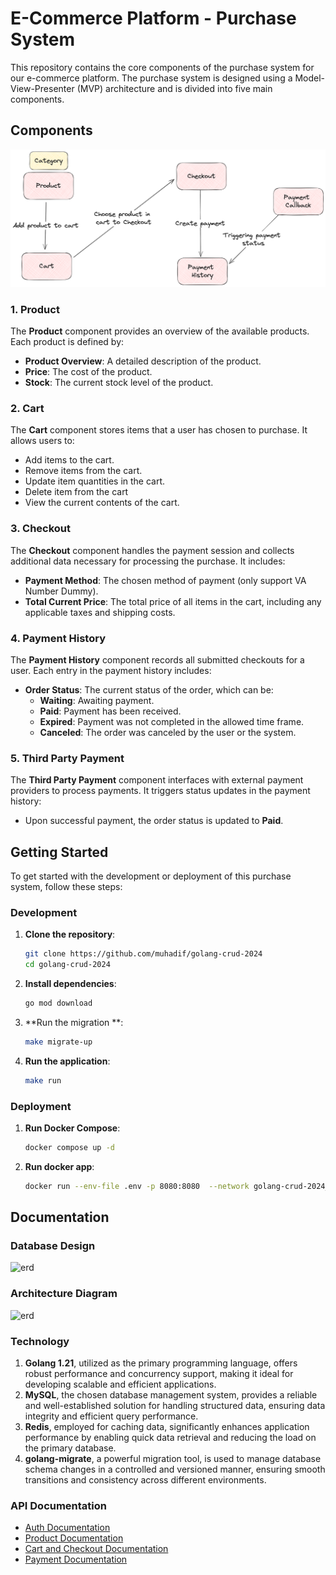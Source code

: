 # E-Commerce Platform - Purchase System

This repository contains the core components of the purchase system for our e-commerce platform. The purchase system is designed using a Model-View-Presenter (MVP) architecture and is divided into five main components.

## Components
![a](documentation/base-diagram.png)
### 1. Product
The **Product** component provides an overview of the available products. Each product is defined by:
- **Product Overview**: A detailed description of the product.
- **Price**: The cost of the product.
- **Stock**: The current stock level of the product.

### 2. Cart
The **Cart** component stores items that a user has chosen to purchase. It allows users to:
- Add items to the cart.
- Remove items from the cart.
- Update item quantities in the cart.
- Delete item from the cart
- View the current contents of the cart.

### 3. Checkout
The **Checkout** component handles the payment session and collects additional data necessary for processing the purchase. It includes:
- **Payment Method**: The chosen method of payment (only support VA Number Dummy).
- **Total Current Price**: The total price of all items in the cart, including any applicable taxes and shipping costs.

### 4. Payment History
The **Payment History** component records all submitted checkouts for a user. Each entry in the payment history includes:
- **Order Status**: The current status of the order, which can be:
    - **Waiting**: Awaiting payment.
    - **Paid**: Payment has been received.
    - **Expired**: Payment was not completed in the allowed time frame.
    - **Canceled**: The order was canceled by the user or the system.

### 5. Third Party Payment
The **Third Party Payment** component interfaces with external payment providers to process payments. It triggers status updates in the payment history:
- Upon successful payment, the order status is updated to **Paid**.

## Getting Started

To get started with the development or deployment of this purchase system, follow these steps:

### Development
1. **Clone the repository**:
    ```bash
    git clone https://github.com/muhadif/golang-crud-2024
    cd golang-crud-2024
    ```

2. **Install dependencies**:
    ```bash
    go mod download
    ```

3. **Run the migration **:
    ```bash
    make migrate-up
    ```
   
3. **Run the application**:
    ```bash
    make run
    ```

### Deployment
1. **Run Docker Compose**:
    ```bash
    docker compose up -d
    ```
2. **Run docker app**:
    ```bash
   docker run --env-file .env -p 8080:8080  --network golang-crud-2024_app-network muhadif/golang-crud-2024:0.2
   ```

## Documentation

### Database Design
![erd](documentation/erd.png)

### Architecture Diagram
![erd](documentation/arch-diagram.png)

### Technology
1. **Golang 1.21**, utilized as the primary programming language, offers robust performance and concurrency support, making it ideal for developing scalable and efficient applications.
2. **MySQL**, the chosen database management system, provides a reliable and well-established solution for handling structured data, ensuring data integrity and efficient query performance.
3. **Redis**, employed for caching data, significantly enhances application performance by enabling quick data retrieval and reducing the load on the primary database.
4. **golang-migrate**, a powerful migration tool, is used to manage database schema changes in a controlled and versioned manner, ensuring smooth transitions and consistency across different environments.

### API Documentation
- [Auth Documentation](documentation/auth-api.md)
- [Product Documentation](documentation/product-api.md)
- [Cart and Checkout Documentation](documentation/cart-api.md)
- [Payment Documentation](documentation/payment-api.md)
